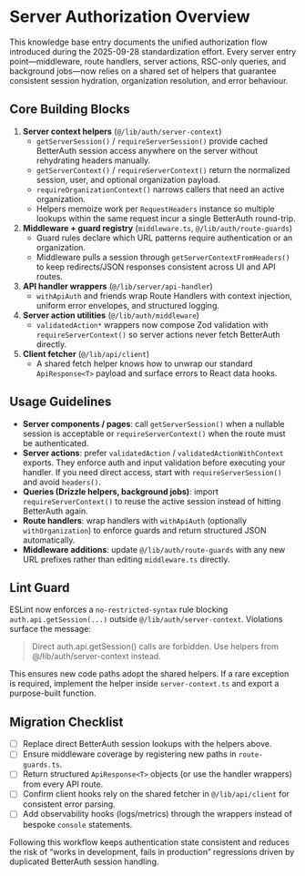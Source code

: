 # Server Authorization Overview

This knowledge base entry documents the unified authorization flow introduced during the 2025-09-28 standardization effort. Every server entry point—middleware, route handlers, server actions, RSC-only queries, and background jobs—now relies on a shared set of helpers that guarantee consistent session hydration, organization resolution, and error behaviour.

## Core Building Blocks

1. **Server context helpers** (`@/lib/auth/server-context`)
   - `getServerSession()` / `requireServerSession()` provide cached BetterAuth session access anywhere on the server without rehydrating headers manually.
   - `getServerContext()` / `requireServerContext()` return the normalized session, user, and optional organization payload.
   - `requireOrganizationContext()` narrows callers that need an active organization.
   - Helpers memoize work per `RequestHeaders` instance so multiple lookups within the same request incur a single BetterAuth round-trip.
2. **Middleware + guard registry** (`middleware.ts`, `@/lib/auth/route-guards`)
   - Guard rules declare which URL patterns require authentication or an organization.
   - Middleware pulls a session through `getServerContextFromHeaders()` to keep redirects/JSON responses consistent across UI and API routes.
3. **API handler wrappers** (`@/lib/server/api-handler`)
   - `withApiAuth` and friends wrap Route Handlers with context injection, uniform error envelopes, and structured logging.
4. **Server action utilities** (`@/lib/auth/middleware`)
   - `validatedAction*` wrappers now compose Zod validation with `requireServerContext()` so server actions never fetch BetterAuth directly.
5. **Client fetcher** (`@/lib/api/client`)
   - A shared fetch helper knows how to unwrap our standard `ApiResponse<T>` payload and surface errors to React data hooks.

## Usage Guidelines

- **Server components / pages**: call `getServerSession()` when a nullable session is acceptable or `requireServerContext()` when the route must be authenticated.
- **Server actions**: prefer `validatedAction` / `validatedActionWithContext` exports. They enforce auth and input validation before executing your handler. If you need direct access, start with `requireServerSession()` and avoid `headers()`.
- **Queries (Drizzle helpers, background jobs)**: import `requireServerContext()` to reuse the active session instead of hitting BetterAuth again.
- **Route handlers**: wrap handlers with `withApiAuth` (optionally `withOrganization`) to enforce guards and return structured JSON automatically.
- **Middleware additions**: update `@/lib/auth/route-guards` with any new URL prefixes rather than editing `middleware.ts` directly.

## Lint Guard

ESLint now enforces a `no-restricted-syntax` rule blocking `auth.api.getSession(...)` outside `@/lib/auth/server-context`. Violations surface the message:

> Direct auth.api.getSession() calls are forbidden. Use helpers from @/lib/auth/server-context instead.

This ensures new code paths adopt the shared helpers. If a rare exception is required, implement the helper inside `server-context.ts` and export a purpose-built function.

## Migration Checklist

- [ ] Replace direct BetterAuth session lookups with the helpers above.
- [ ] Ensure middleware coverage by registering new paths in `route-guards.ts`.
- [ ] Return structured `ApiResponse<T>` objects (or use the handler wrappers) from every API route.
- [ ] Confirm client hooks rely on the shared fetcher in `@/lib/api/client` for consistent error parsing.
- [ ] Add observability hooks (logs/metrics) through the wrappers instead of bespoke `console` statements.

Following this workflow keeps authentication state consistent and reduces the risk of “works in development, fails in production” regressions driven by duplicated BetterAuth session handling.
